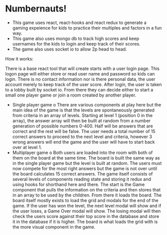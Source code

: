 Numbernauts!
=========================================================================================================

- This game uses react, react-hooks and react redux to generate a gaming expeience for kids to practice their multiples and factors in a fun way.
- This game also uses mongo db to track high scores and keep usernames for the kids to login and keep track of their scores.
- The game also uses socket io to allow 2p head to head.

How it works:

There is a base react tool that will create starts with a user login page. This logon page will either store or read user name and password so kids can login. There is no contact information nor is there personal data, the user account merely to keep track of the user score. 
After login, the user is taken to a lobby built by socket io. From there they can decide either to start a small one player game or join a room created by another player. 
-	Single player game
o	There are various components at play here but the main idea of the game is that the levels are spontaneously generated from criteria in an array of levels. Starting at level 1 (position 0 in the array), the answer array will then be built at random from a number generation of possible numbers 0-400. Half will be answers that are correct and  the rest will be false. The user needs a total number of 15 correct answers to proceed to the next level and criteria, however 3 wrong answers will end the game and the user will have to start back over at level 1.
-	Multiplayer game
o	Both users are loaded into the room with both of them on the board at the same time. The board is built the same way as in the single player game but the level is built at random. The users must now compete for the most right answers but the game is not over until the board calculates 15 correct answers.
The game itself consists of several levels of components reading state and storing it redux and using hooks for shorthand here and there. The start is the Game component that pulls the information on the criteria and then stores that in an array to be used by the children. From there it loads the board. 
The board itself mostly exists to load the grid and modals for the end of the game. If the user has won the level, the next level modal will show and if the user loses, a Game Over modal will show. The losing modal will then check the users score against their top score in the database and store it in the database if it is higher. The board is what loads the grid with is the more visual component in the game.

